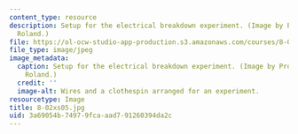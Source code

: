 ```yaml
---
content_type: resource
description: Setup for the electrical breakdown experiment. (Image by Prof. Gunther
  Roland.)
file: https://ol-ocw-studio-app-production.s3.amazonaws.com/courses/8-02x-physics-ii-electricity-magnetism-with-an-experimental-focus-spring-2005/3a69054b74979fcaaad791260394da2c_8-02xs05.jpg
file_type: image/jpeg
image_metadata:
  caption: Setup for the electrical breakdown experiment. (Image by Prof. Gunther
    Roland.)
  credit: ''
  image-alt: Wires and a clothespin arranged for an experiment.
resourcetype: Image
title: 8-02xs05.jpg
uid: 3a69054b-7497-9fca-aad7-91260394da2c
---
```


